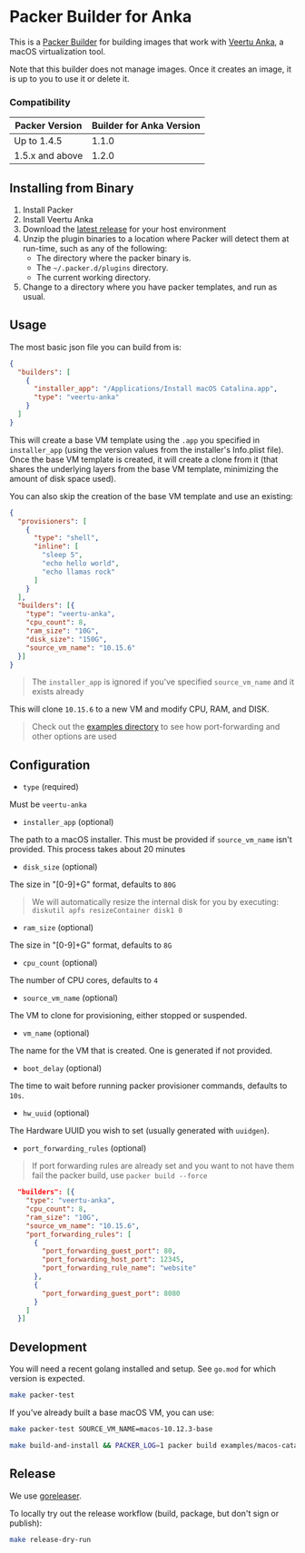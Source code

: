 # Packer Builder for Anka

This is a [Packer Builder] for building images that work with [Veertu Anka], a
macOS virtualization tool.

Note that this builder does not manage images. Once it creates an image, it is up
to you to use it or delete it.

### Compatibility

Packer Version | Builder for Anka Version
--- | ---
Up to 1.4.5 | 1.1.0
1.5.x and above | 1.2.0

## Installing from Binary

1. Install Packer
2. Install Veertu Anka
3. Download the [latest release](https://github.com/veertuinc/packer-builder-veertu-anka/releases) for your host environment
4. Unzip the plugin binaries to a location where Packer will detect them at run-time, such as any of the following:
    * The directory where the packer binary is.
    * The `~/.packer.d/plugins` directory.
    * The current working directory.
5. Change to a directory where you have packer templates, and run as usual.

## Usage

The most basic json file you can build from is:

```json
{
  "builders": [
    {
      "installer_app": "/Applications/Install macOS Catalina.app",
      "type": "veertu-anka"
    }
  ]
}
```

This will create a base VM template using the `.app` you specified in `installer_app` (using the version values from the installer's Info.plist file). Once the base VM template is created, it will create a clone from it (that shares the underlying layers from the base VM template, minimizing the amount of disk space used).

You can also skip the creation of the base VM template and use an existing:

```json
{
  "provisioners": [
    {
      "type": "shell",
      "inline": [
        "sleep 5",
        "echo hello world",
        "echo llamas rock"
      ]
    }
  ],
  "builders": [{
    "type": "veertu-anka",
    "cpu_count": 8,
    "ram_size": "10G",
    "disk_size": "150G",
    "source_vm_name": "10.15.6"
  }]
}
```

> The `installer_app` is ignored if you've specified `source_vm_name` and it exists already

This will clone `10.15.6` to a new VM and modify CPU, RAM, and DISK.

> Check out the [examples directory](./examples) to see how port-forwarding and other options are used

## Configuration

* `type` (required)

Must be `veertu-anka`

* `installer_app` (optional)

The path to a macOS installer. This must be provided if `source_vm_name` isn't
provided. This process takes about 20 minutes

* `disk_size` (optional)

The size in "[0-9]+G" format, defaults to `80G`

> We will automatically resize the internal disk for you by executing: `diskutil apfs resizeContainer disk1 0`

* `ram_size` (optional)

The size in "[0-9]+G" format, defaults to `8G`

* `cpu_count` (optional)

The number of CPU cores, defaults to `4`

* `source_vm_name` (optional)

The VM to clone for provisioning, either stopped or suspended.

* `vm_name` (optional)

The name for the VM that is created. One is generated if not provided.

* `boot_delay` (optional)

The time to wait before running packer provisioner commands, defaults to `10s`.

* `hw_uuid` (optional)

The Hardware UUID you wish to set (usually generated with `uuidgen`).

* `port_forwarding_rules` (optional)

> If port forwarding rules are already set and you want to not have them fail the packer build, use `packer build --force`

```json
  "builders": [{
    "type": "veertu-anka",
    "cpu_count": 8,
    "ram_size": "10G",
    "source_vm_name": "10.15.6",
    "port_forwarding_rules": [
      {
        "port_forwarding_guest_port": 80,
        "port_forwarding_host_port": 12345,
        "port_forwarding_rule_name": "website"
      },
      {
        "port_forwarding_guest_port": 8080
      }
    ]
  }]
```

## Development

You will need a recent golang installed and setup. See `go.mod` for which version is expected.

```bash
make packer-test
```

If you've already built a base macOS VM, you can use:

```bash
make packer-test SOURCE_VM_NAME=macos-10.12.3-base
```

```bash
make build-and-install && PACKER_LOG=1 packer build examples/macos-catalina-existing.json
```

## Release

We use [goreleaser](https://goreleaser.com).

To locally try out the release workflow (build, package, but don't sign or publish):

```bash
make release-dry-run
```

[Packer Builder]: https://www.packer.io/docs/extending/custom-builders.html
[Veertu Anka]: https://veertu.com/
